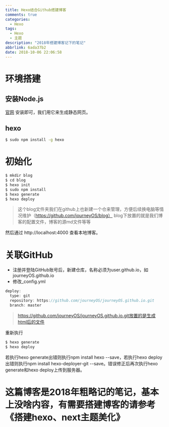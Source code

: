 ```yaml
---
title: Hexo结合Github搭建博客
comments: true
categories: 
  - Hexo
tags:
  - Hexo
  - 主题
description: "2018年搭建博客记下的笔记"
abbrlink: 6ada37b2
date: 2018-10-06 22:06:58
---
```


<!--more-->

# 环境搭建

## 安装Node.js
[官网](https://nodejs.org/en/) 安装即可，我们用它来生成静态网页。

## hexo

``` bash
$ sudo npm install -g hexo
```

# 初始化

``` bash
$ mkdir blog
$ cd blog
$ hexo init
$ sudo npm install
$ hexo generate
$ hexo deploy
```
> 这个blog文件夹我们在github上也新建一个仓来管理，方便后续换电脑等情况维护（https://github.com/journeyOS/blog）
> blog下放置的就是我们博客的配置文件，博客的源md文件等等

然后通过 http://localhost:4000 查看本地博客。

# 关联GitHub
- 注册并登陆GitHub账号后，新建仓库，名称必须为user.github.io，如journeyOS.github.io
- 修改_config.yml

``` java
deploy:
  type: git
  repository: https://github.com/journeyOS/journeyOS.github.io.git
  branch: master
```
> https://github.com/journeyOS/journeyOS.github.io.git放置的是生成html后的文件


重新执行
``` bash
$ hexo generate
$ hexo deploy
```
若执行hexo generate出错则执行npm install hexo --save，若执行hexo deploy出错则执行npm install hexo-deployer-git --save。错误修正后再次执行hexo generate和hexo deploy上传到服务器。

# 这篇博客是2018年粗略记的笔记，基本上没啥内容，有需要搭建博客的请参考《搭建hexo、next主题美化》